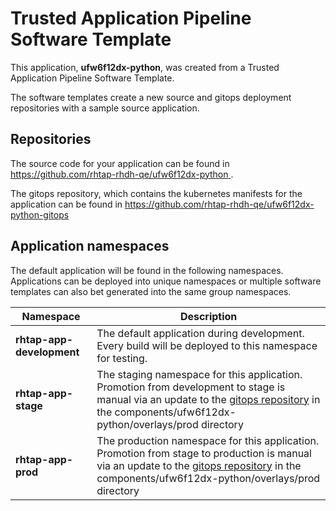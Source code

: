 # Trusted Application Pipeline Software Template

This application, **ufw6f12dx-python**, was created from a Trusted Application Pipeline Software Template.

The software templates create a new source and gitops deployment repositories with a sample source application. 

## Repositories

The source code for your application can be found in [https://github.com/rhtap-rhdh-qe/ufw6f12dx-python ](https://github.com/rhtap-rhdh-qe/ufw6f12dx-python ).
 
The gitops repository, which contains the kubernetes manifests for the application can be found in 
[https://github.com/rhtap-rhdh-qe/ufw6f12dx-python-gitops ](https://github.com/rhtap-rhdh-qe/ufw6f12dx-python-gitops ) 

## Application namespaces 

The default application will be found in the following namespaces. Applications can be deployed into unique namespaces or multiple software templates can also bet generated into the same group namespaces.  

|  Namespace   |  Description   |  
| -------- | -------- |   
| **rhtap-app-development** | The default application during development. Every build will be deployed to this namespace for testing. | 
| **rhtap-app-stage** | The staging namespace for this application. Promotion from development to stage is manual via an update to the [gitops repository](https://github.com/rhtap-rhdh-qe/ufw6f12dx-python-gitops ) in the components/ufw6f12dx-python/overlays/prod directory |  
| **rhtap-app-prod** | The production namespace for this application. Promotion from stage to production is manual via an update to the [gitops repository](https://github.com/rhtap-rhdh-qe/ufw6f12dx-python-gitops ) in the components/ufw6f12dx-python/overlays/prod directory | 